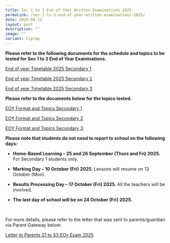 ```yaml
---
title: Sec 1 to 3 End of Year Written Examinations 2025
permalink: /sec-1-to-3-end-of-year-written-examinations-2025/
date: 2025-08-12
layout: post
description: ""
image: ""
variant: tiptap
---
```

<p><strong>Please refer to the following documents for the schedule and topics to be tested for Sec 1 to 3 End of Year Examinations.</strong>
</p>
<p><a href="/files/ 2025 School Based Learning/End_of_Year_Timetable_2025_Secondary_1.pdf" rel="noopener nofollow" target="_blank">End of year Timetable 2025 Secondary 1</a>
</p>
<p><a href="/files/ 2025 School Based Learning/End_of_Year_Timetable_2025_Secondary_2.pdf" rel="noopener nofollow" target="_blank">End of year Timetable 2025 Secondary 2</a>
</p>
<p><a href="/files/ 2025 School Based Learning/End_of_Year_Timetable_2025_Secondary_3.pdf" rel="noopener nofollow" target="_blank">End of year Timetable 2025 Secondary 3</a>
</p>
<p></p>
<p><strong>Please refer to the documents below for the topics tested.</strong>
</p>
<p></p>
<p><a href="/files/ 2025 School Based Learning/EOY_Format_and_Topics_Secondary_1.pdf" rel="noopener nofollow" target="_blank">EOY Format and Topics Secondary 1</a>
</p>
<p><a href="/files/ 2025 School Based Learning/EOY_Format_and_Topics_Secondary_2.pdf" rel="noopener nofollow" target="_blank">EOY Format and Topics Secondary 2</a>
</p>
<p><a href="/files/ 2025 School Based Learning/EOY_Format_and_Topics_Secondary_3.pdf" rel="noopener nofollow" target="_blank">EOY Format and Topics Secondary 3</a>
</p>
<p></p>
<p><strong>Please note that students do not need to report to school on the following days:</strong>
</p>
<ul data-tight="true" class="tight">
<li>
<p><strong>Home-Based Learning – 25 and 26 September (Thurs and Fri) 2025. </strong>For
Secondary 1 students only.</p>
</li>
<li>
<p><strong>Marking Day – 10 October (Fri) 2025. </strong>Lessons will resume
on 13 October (Mon).</p>
</li>
<li>
<p><strong>Results Processing Day – 17 October (Fri) 2025. </strong>All the
teachers will be involved.</p>
</li>
<li>
<p><strong>The last day of school will be on 24 October (Fri) 2025.</strong>
</p>
</li>
</ul>
<p>&nbsp;</p>
<p>For more details, please refer to the letter that was sent to parents/guardian
via Parent Gateway below:</p>
<p></p>
<p><a href="/files/ 2025 School Based Learning/Letter_to_Parents__S1_to_S3_EOY_Exam_2025_.pdf" rel="noopener nofollow" target="_blank">Letter to Parents S1 to S3 EOy Exam 2025</a>
</p>
<p></p>
<p></p>
<p></p>